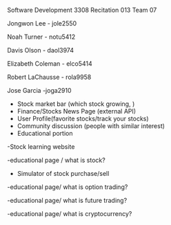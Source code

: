 Software Development 3308 Recitation 013 Team 07

Jongwon Lee - jole2550

Noah Turner - notu5412

Davis Olson - daol3974

Elizabeth Coleman - elco5414

Robert LaChausse - rola9958

Jose Garcia -joga2910

- Stock market bar (which stock growing, )
- Finance/Stocks News Page (external API)
- User Profile(favorite stocks/track your stocks)
- Community discussion (people with similar interest)
- Educational portion

-Stock learning website

-educational page / what is stock?

- Simulator of stock purchase/sell

-educational page/ what is option trading?

-educational page/ what is future trading?

-educational page/ what is cryptocurrency?


